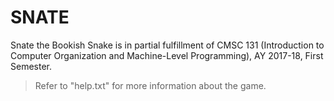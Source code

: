 # SNATE
Snate the Bookish Snake is in partial fulfillment of CMSC 131 (Introduction to Computer Organization and Machine-Level Programming), AY 2017-18, First Semester.

> Refer to "help.txt" for more information about the game.
